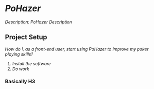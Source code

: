 # _PoHazer_
_Description: PoHazer Description_

## Project Setup
_How do I, as a front-end user, start using PoHazer to improve my poker playing skills?_

1. _Install the software_
2. _Do work_

### Basically H3